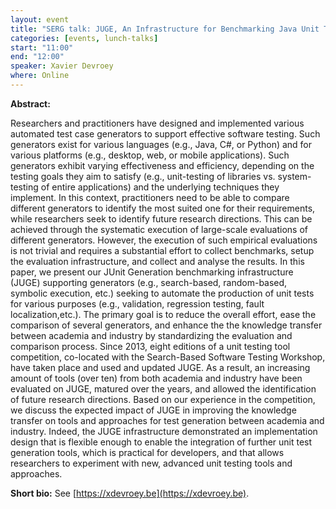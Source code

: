 ```yaml
---
layout: event
title: "SERG talk: JUGE, An Infrastructure for Benchmarking Java Unit Test Generators"
categories: [events, lunch-talks]
start: "11:00"
end: "12:00"
speaker: Xavier Devroey
where: Online
---
```


**Abstract:** 

Researchers and practitioners have designed and implemented various automated test case generators to support effective software testing. Such generators exist for various languages (e.g., Java, C#, or Python) and for various platforms (e.g., desktop, web, or mobile applications). Such generators exhibit varying effectiveness and efficiency, depending on the testing goals they aim to satisfy (e.g., unit-testing of libraries vs. system-testing of entire applications) and the underlying techniques they implement. In this context, practitioners need to be able to compare different generators to identify the most suited one for their requirements, while researchers seek to identify future research directions. This can be achieved through the systematic execution of large-scale evaluations of different generators. However, the execution of such empirical evaluations is not trivial and requires a substantial effort to collect benchmarks, setup the evaluation infrastructure, and collect and analyse the results. In this paper, we present our JUnit Generation benchmarking infrastructure (JUGE) supporting generators (e.g., search-based, random-based, symbolic execution, etc.) seeking to automate the production of unit tests for various purposes (e.g., validation, regression testing, fault localization,etc.). The primary goal is to reduce the overall effort, ease the comparison of several generators, and enhance the the knowledge transfer between academia and industry by standardizing the evaluation and comparison process. Since 2013, eight editions of a unit testing tool competition, co-located with the Search-Based Software Testing Workshop, have taken place and used and updated JUGE. As a result, an increasing amount of tools (over ten) from both academia and industry have been evaluated on JUGE, matured over the years, and allowed the identification of future research directions. Based on our experience in the competition, we discuss the expected impact of JUGE in improving the knowledge transfer on tools and approaches for test generation between academia and industry. Indeed, the JUGE infrastructure demonstrated an implementation design that is flexible enough to enable the integration of further unit test generation tools, which is practical for developers, and that allows researchers to experiment with new, advanced unit testing tools and approaches.

**Short bio:** See [https://xdevroey.be](https://xdevroey.be).






